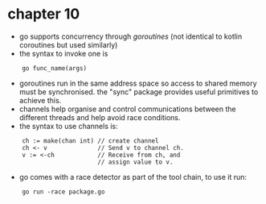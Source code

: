 # chapter 10

- go supports concurrency through _goroutines_ (not identical to kotlin coroutines but used similarly)
- the syntax to invoke one is
```
    go func_name(args)
```
- goroutines run in the same address space so access to shared memory must be synchronised. the "sync" package provides useful primitives to achieve this.
- channels help organise and control communications between the different threads and help avoid race conditions.
- the syntax to use channels is:
```
    ch := make(chan int) // create channel
    ch <- v              // Send v to channel ch.
    v := <-ch            // Receive from ch, and
                         // assign value to v.
```
- go comes with a race detector as part of the tool chain, to use it run:
```
    go run -race package.go
```

